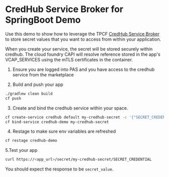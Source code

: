 # CredHub Service Broker for SpringBoot Demo

Use this demo to show how to leverage the TPCF [CredHub Service Broker](https://docs.vmware.com/en/CredHub-Service-Broker/services/credhub/GUID-index.html)
to store secret values that you want to access from within your application.

When you create your service, the secret will be stored securely within credhub.  The cloud foundry CAPI
will resolve reference stored in the app's VCAP_SERVICES using the mTLS certificates in the container.

1. Ensure you are logged into PAS and you have access to the credhub service from the marketplace

2. Build and push your app
```bash
./gradlew clean build
cf push
```

3. Create and bind the credhub service within your space.

```bash
cf create-service credhub default my-credhub-secret -c '{"SECRET_CREDENTIAL":"secret_value"}'
cf bind-service credhub-demo my-credhub-secret
```

4. Restage to make sure env variables are refreshed
```bash
cf restage credhub-demo
```

5.Test your app
```bash
curl https://<app_url>/secret/my-credhub-secret/SECRET_CREDENTIAL
```
You should expect the response to be `secret_value`.